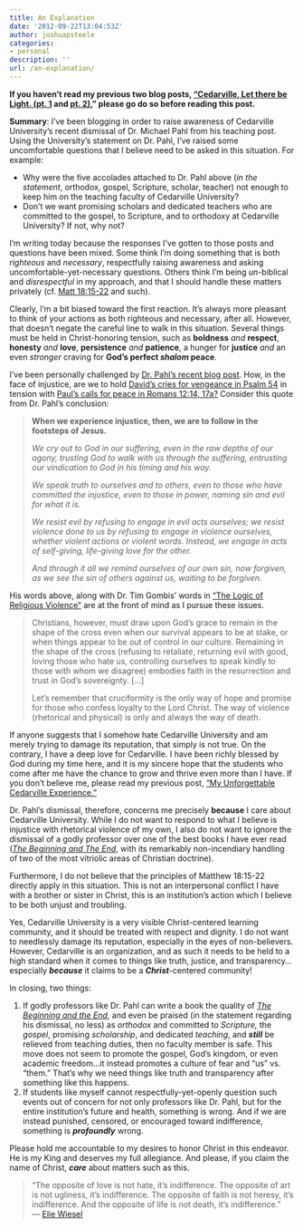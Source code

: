 ```yaml
---
title: An Explanation
date: '2012-09-22T13:04:53Z'
author: joshuapsteele
categories:
- personal
description: ''
url: /an-explanation/
---
```

**If you haven’t read my previous two blog posts, [“Cedarville, Let there be Light. (pt. 1](http://windowinthesky.wordpress.com/2012/09/20/cedarville-let-there-be-light-pt-1/ "Cedarville, Let there be Light. (pt. 1)") and [pt. 2)](http://windowinthesky.wordpress.com/2012/09/21/cedarville-let-there-be-light-pt-2/ "Cedarville, Let there be Light. (pt. 2)"),” please go do so before reading this post.**

**Summary**: I’ve been blogging in order to raise awareness of Cedarville University’s recent dismissal of Dr. Michael Pahl from his teaching post. Using the University’s statement on Dr. Pahl, I’ve raised some uncomfortable questions that I believe need to be asked in this situation. For example:

- Why were the five accolades attached to Dr. Pahl above (*in the statement*, orthodox, gospel, Scripture, scholar, teacher) not enough to keep him on the teaching faculty of Cedarville University?
- Don’t we want promising scholars and dedicated teachers who are committed to the gospel, to Scripture, and to orthodoxy at Cedarville University? If not, why not?

I’m writing today because the responses I’ve gotten to those posts and questions have been mixed. Some think I’m doing something that is both *righteous* and *necessary*, respectfully raising awareness and asking uncomfortable-yet-necessary questions. Others think I’m being *un*-biblical and *disrespectful* in my approach, and that I should handle these matters privately (cf. [Matt 18:15-22](https://net.bible.org/#!l/bible%3AMatthew%2018%3A15-net_strongs__notes%3AMatthew%2018) and such).

Clearly, I’m a bit biased toward the first reaction. It’s always more pleasant to think of your actions as both righteous and necessary, after all. However, that doesn’t negate the careful line to walk in this situation. Several things must be held in Christ-honoring tension, such as **boldness** *and* **respect**, **honesty** *and* **love**, **persistence** *and* **patience**, a hunger for **justice** *and* an even *stronger* craving for **God’s perfect *shalom* peace**.

I’ve been personally challenged by [Dr. Pahl’s recent blog post](http://rustlingsinthegrass.blogspot.com/2012/09/friday-reflectionary-psalm-54.html?spref=tw). How, in the face of injustice, are we to hold [David’s cries for vengeance in Psalm 54](https://net.bible.org/#!l/bible%3APsalms%2054%3A0-net_strongs__search%3APsalm%2054) in tension with [Paul’s calls for peace in Romans 12:14, 17a?](https://net.bible.org/#!l/bible%3ARomans%2012%3A9-net_strongs__search%3ARomans%2012%3A9) Consider this quote from Dr. Pahl’s conclusion:

> **When we experience injustice, then, we are to follow in the footsteps of Jesus.**
> 
> *We cry out to God in our suffering, even in the raw depths of our agony, trusting God to walk with us through the suffering, entrusting our vindication to God in his timing and his way.*
> 
> *We speak truth to ourselves and to others, even to those who have committed the injustice, even to those in power, naming sin and evil for what it is.*
> 
> *We resist evil by refusing to engage in evil acts ourselves; we resist violence done to us by refusing to engage in violence ourselves, whether violent actions or violent words. Instead, we engage in acts of self-giving, life-giving love for the other.*
> 
> *And through it all we remind ourselves of our own sin, now forgiven, as we see the sin of others against us, waiting to be forgiven.*

His words above, along with Dr. Tim Gombis’ words in [“The Logic of Religious Violence”](http://timgombis.com/2012/09/18/the-logic-of-religious-violence/) are at the front of mind as I pursue these issues.

> Christians, however, must draw upon God’s grace to remain in the shape of the cross even when our survival appears to be at stake, or when things appear to be out of control in our culture. Remaining in the shape of the cross (refusing to retaliate, returning evil with good, loving those who hate us, controlling ourselves to speak kindly to those with whom we disagree) embodies faith in the resurrection and trust in God’s sovereignty. \[…\]
> 
> Let’s remember that cruciformity is the only way of hope and promise for those who confess loyalty to the Lord Christ. The way of violence (rhetorical and physical) is only and always the way of death.

If anyone suggests that I somehow hate Cedarville University and am merely trying to damage its reputation, that simply is not true. On the contrary, I have a deep love for Cedarville. I have been richly blessed by God during my time here, and it is my sincere hope that the students who come after me have the chance to grow and thrive even more than I have. If you don’t believe me, please read my previous post, [“My Unforgettable Cedarville Experience.”](http://windowinthesky.wordpress.com/2012/09/12/my-unforgettable-cedarville-experience/ "My Unforgettable Cedarville Experience")

Dr. Pahl’s dismissal, therefore, concerns me precisely **because** I care about Cedarville University. While I do not want to respond to what I believe is injustice with rhetorical violence of my own, I also do not want to ignore the dismissal of a godly professor over one of the best books I have ever read ([*The Beginning and The End*](http://www.amazon.com/The-Beginning-End-Rereading-Revelations/dp/1608999270), with its remarkably non-incendiary handling of two of the most vitriolic areas of Christian doctrine).

Furthermore, I do not believe that the principles of Matthew 18:15-22 directly apply in this situation. This is not an interpersonal conflict I have with a brother or sister in Christ, this is an institution’s action which I believe to be both unjust and troubling.

Yes, Cedarville University is a very visible Christ-centered learning community, and it should be treated with respect and dignity. I do not want to needlessly damage its reputation, especially in the eyes of non-believers. However, Cedarville is an organization, and as such it needs to be held to a high standard when it comes to things like truth, justice, and transparency…especially ***because*** it claims to be a ***Christ***-centered community!

In closing, two things:

1. If godly professors like Dr. Pahl can write a book the quality of [*The Beginning and the End*](http://www.amazon.com/The-Beginning-End-Rereading-Revelations/dp/1608999270), and even be praised (in the statement regarding his dismissal, no less) as *orthodox* and committed to *Scripture,* the *gospel*, promising *scholarship*, and dedicated *teaching*, and ***still*** be relieved from teaching duties, then no faculty member is safe. This move does not seem to promote the gospel, God’s kingdom, or even academic freedom…it instead promotes a culture of fear and “us” vs. “them.” That’s why we need things like truth and transparency after something like this happens.
2. If students like myself cannot respectfully-yet-openly question such events out of concern for not only professors like Dr. Pahl, but for the entire institution’s future and health, something is wrong. And if we are instead punished, censored, or encouraged toward indifference, something is ***profoundly*** wrong.

Please hold me accountable to my desires to honor Christ in this endeavor. He is my King and deserves my full allegiance. And please, if you claim the name of Christ, ***care*** about matters such as this.

> “The opposite of love is not hate, it’s indifference. The opposite of art is not ugliness, it’s indifference. The opposite of faith is not heresy, it’s indifference. And the opposite of life is not death, it’s indifference.”  
> ― [Elie Wiesel](http://www.goodreads.com/author/show/1049.Elie_Wiesel)